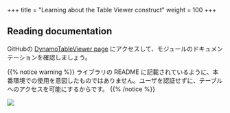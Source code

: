 +++
title = "Learning about the Table Viewer construct"
weight = 100
+++

## Reading documentation

GitHubの [DynamoTableViewer page](https://github.com/cdklabs/cdk-dynamo-table-viewer/blob/master/README.md) にアクセスして、モジュールのドキュメンテーションを確認しましょう。

{{% notice warning %}}
ライブラリの README に記載されているように、本番環境での使用を意図したものではありません。ユーザを認証せずに、テーブルへのアクセスを可能にするからです。
{{% /notice %}}

![](./table-viewer-npm.png)
